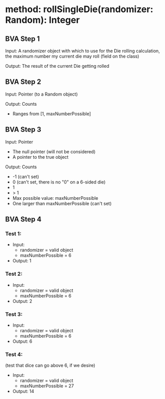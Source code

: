 # method: rollSingleDie(randomizer: Random): Integer

## BVA Step 1
Input: A randomizer object with which to use for the Die rolling calculation, the maximum number my current die may roll (field on the class)

Output: The result of the current Die getting rolled

## BVA Step 2
Input: Pointer (to a Random object)

Output: Counts 
- Ranges from [1, maxNumberPossible]

## BVA Step 3
Input: Pointer
- The null pointer (will not be considered)
- A pointer to the true object

Output: Counts
- -1 (can't set)
- 0 (can't set, there is no "0" on a 6-sided die) 
- 1
- \> 1
- Max possible value: maxNumberPossible
- One larger than maxNumberPossible (can't set)

## BVA Step 4
### Test 1:
- Input: 
    - randomizer = valid object
    - maxNumberPossible = 6
- Output: 1
### Test 2:
- Input:
    - randomizer = valid object
    - maxNumberPossible = 6
- Output: 2
### Test 3:
- Input: 
    - randomizer = valid object
    - maxNumberPossible = 6
- Output: 6
### Test 4:
(test that dice can go above 6, if we desire)
- Input:
    - randomizer = valid object
    - maxNumberPossible = 27
- Output: 14 

